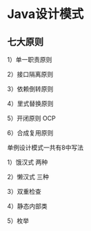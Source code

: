 # Java设计模式

## 七大原则

1）单一职责原则

2）接口隔离原则

3）依赖倒转原则

4）里式替换原则

5）开闭原则 OCP

6）合成复用原则



单例设计模式一共有8中写法

1）饿汉式 两种

2）懒汉式 三种

3）双重检查

4）静态内部类

5）枚举